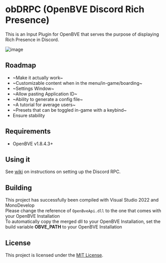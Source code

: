 # obDRPC (OpenBVE Discord Rich Presence)
This is an Input Plugin for OpenBVE that serves the purpose of displaying Rich Presence in Discord.  

![image](https://user-images.githubusercontent.com/28094366/193469301-118309fd-5bb7-47b8-9cb7-6250d8924fef.png)

## Roadmap
- ~Make it actually work~
- ~Customizable content when in the menu/in-game/boarding~
- ~Settings Window~
- ~Allow pasting Application ID~
- ~Ability to generate a config file~
- ~A tutorial for average users~
- ~Presets that can be toggled in-game with a keybind~
- Ensure stability

## Requirements
- OpenBVE v1.8.4.3+

## Using it
See [wiki](https://github.com/Kenny-Hui/obDRPC/wiki) on instructions on setting up the Discord RPC.

## Building
This project has successfully been compiled with Visual Studio 2022 and MonoDevelop  
Please change the reference of `OpenBveApi.dll` to the one that comes with your OpenBVE Installation  
To automatically copy the merged dll to your OpenBVE Installation, set the build variable **OBVE_PATH** to your OpenBVE Installation

## License
This project is licensed under the [MIT License](LICENSE).